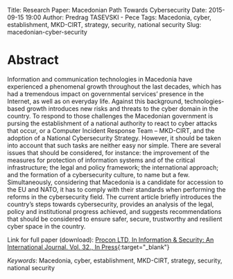 Title: Research Paper: Macedonian Path Towards Cybersecurity
Date: 2015-09-15 19:00
Author: Predrag TASEVSKI - Pece
Tags: Macedonia, cyber, establishment, MKD-CIRT, strategy, security, national security
Slug: macedonian-cyber-security

Abstract
========

Information and communication technologies in Macedonia have experienced a phenomenal growth throughout the last decades, which has had a tremendous impact on governmental services’ presence in the Internet, as well as on everyday life. Against this background, technologies-based growth introduces new risks and threats to the cyber domain in the country. To respond to those challenges the Macedonian government is pursing the establishment of a national authority to react to cyber attacks that occur, or a Computer Incident Response Team – MKD-CIRT, and the adoption of a National Cybersecurity Strategy. However, it should be
taken into account that such tasks are neither easy nor simple. There are several issues that should be considered, for instance: the improvement of the measures for protection of information systems and of the critical infrastructure; the legal and policy framework; the international approach; and the formation of a cybersecurity culture, to name but a few. Simultaneously, considering that Macedonia is a candidate for accession to the EU and NATO, it has to comply with their standards when performing the reforms in the cybersecurity field. The current article briefly introduces the country’s steps towards cybersecurity, provides an analysis of the legal, policy and institutional progress achieved, and suggests recommendations that should be considered to ensure safer, secure, trustworthy and resilient cyber space
in the country.

Link for full paper (download): [Procon LTD, In Information & Security: An International Journal. Vol. 32., In Press](http://procon.bg/article/macedonian-path-towards-cybersecurity){:target="_blank"}

_Keywords_: Macedonia, cyber, establishment, MKD-CIRT, strategy, security,
national security
